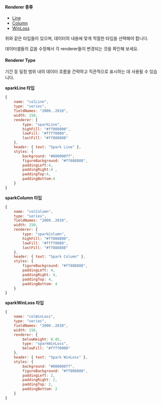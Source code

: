 #### Renderer 종류

* [Line](http://help.realgrid.com/api/types/SparkLineRenderer/)
* [Column](http://help.realgrid.com/api/types/SparkColumnRenderer/)
* [WinLoss](http://help.realgrid.com/api/types/SparkWinLossRenderer/) 

위와 같은 타입들이 있으며, 데이터의 내용에 맞게 적절한 타입을 선택해야 합니다.   

데이터셀들의 값을 수정해서 각 renderer들이 변경되는 것을 확인해 보세요.

#### Renderer Type

기간 등 일정 범위 내의 데이터 흐름을 간략하고 직관적으로 표시하는 데 사용될 수 있습니다.  

**sparkLine 타입**

```js
{
    name: "colLine",
    type: "series",
    fieldNames: "2000..2010",
    width: 150,
    renderer: { 
        type: "sparkLine",
        highFill: "#ff008800",
        lowFill: "#ffff0000",
        lastFill: "#ff888888"
    },
    header: { text: "Spark Line" },
    styles: { 
        background: "#080000ff",
        figureBackground: "#ff888888", 
        paddingLeft:4, 
        paddingRight:4 ,
        paddingTop:4,
        paddingBottom:4
    }
}
```

**sparkColumn 타입**


```js
{
    name: "colColumn",
    type: "series",
    fieldNames: "2000..2010",
    width: 150,
    renderer: {
        type: "sparkColumn",
        highFill: "#ff008800",
        lowFill: "#ffff0000",
        lastFill: "#ff888888"
    },
    header: { text: "Spark Column" },
    styles: {
        figureBackground: "#ff888888",
        paddingLeft: 4,
        paddingRight: 4,
        paddingTop: 4,
        paddingBottom: 4
    }
}
```

**sparkWinLoss 타입**

```js
{
    name: "colWinLoss",
    type: "series",
    fieldNames: "2000..2010",
    width: 150,
    renderer: {
        belowHeight: 0.45,
        type: "sparkWinLoss",
        belowFill: "#ffff0000"
    },
    header: { text: "Spark WinLoss" },
    styles: {
        background: "#080000ff",
        figureBackground: "#ff008800",
        paddingLeft: 2,
        paddingRight: 2,
        paddingTop: 2,
        paddingBottom: 2
    }
}
```
